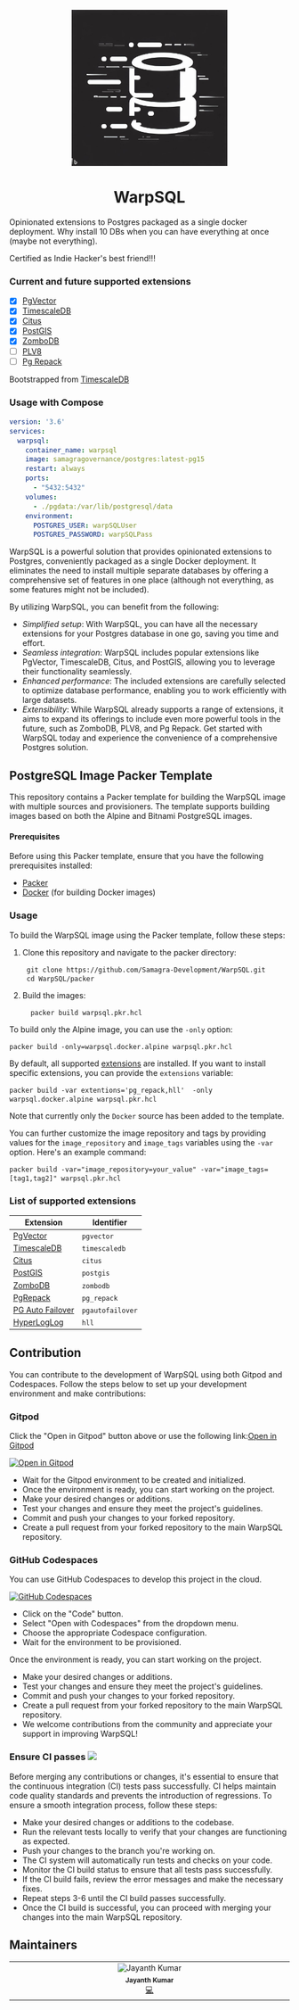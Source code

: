 <p align="center"><img align="center" width="280" height="280" src="./icon.jpeg"/></p>
<h1 align="center">WarpSQL</h1>
Opinionated extensions to Postgres packaged as a single docker deployment. Why install 10 DBs when you can have everything at once (maybe not everything).

Certified as Indie Hacker's best friend!!!

### Current and future supported extensions

- [x] [PgVector](https://github.com/pgvector/pgvector)
- [x] [TimescaleDB](https://github.com/timescale/timescaledb)
- [x] [Citus](https://www.citusdata.com/)
- [x] [PostGIS](https://postgis.net)
- [x] [ZomboDB](https://github.com/zombodb/zombodb)
- [ ] [PLV8](https://github.com/plv8/plv8)
- [ ] [Pg Repack](https://github.com/reorg/pg_repack)

Bootstrapped from [TimescaleDB](https://github.com/timescale/timescaledb-docker)

### Usage with Compose

```yaml
version: '3.6'
services:
  warpsql:
    container_name: warpsql
    image: samagragovernance/postgres:latest-pg15
    restart: always
    ports:
      - "5432:5432"
    volumes:
      - ./pgdata:/var/lib/postgresql/data
    environment:
      POSTGRES_USER: warpSQLUser
      POSTGRES_PASSWORD: warpSQLPass
```

WarpSQL is a powerful solution that provides opinionated extensions to Postgres, conveniently packaged as a single Docker deployment. It eliminates the need to install multiple separate databases by offering a comprehensive set of features in one place (although not everything, as some features might not be included).

By utilizing WarpSQL, you can benefit from the following:

- *Simplified setup*: With WarpSQL, you can have all the necessary extensions for your Postgres database in one go, saving you time and effort.
- *Seamless integration*: WarpSQL includes popular extensions like PgVector, TimescaleDB, Citus, and PostGIS, allowing you to leverage their functionality seamlessly.
- *Enhanced performance*: The included extensions are carefully selected to optimize database performance, enabling you to work efficiently with large datasets.
- *Extensibility*: While WarpSQL already supports a range of extensions, it aims to expand its offerings to include even more powerful tools in the future, such as ZomboDB, PLV8, and Pg Repack.
Get started with WarpSQL today and experience the convenience of a comprehensive Postgres solution.

## PostgreSQL Image Packer Template

This repository contains a Packer template for building the WarpSQL image with multiple sources and provisioners. The template supports building images based on both the Alpine and Bitnami PostgreSQL images.

#### Prerequisites

Before using this Packer template, ensure that you have the following prerequisites installed:

- [Packer](https://www.packer.io/) 
- [Docker](https://www.docker.com/) (for building Docker images)

### Usage

To build the WarpSQL image using the Packer template, follow these steps:

1. Clone this repository and navigate to the packer directory:

   ```shell
    git clone https://github.com/Samagra-Development/WarpSQL.git
    cd WarpSQL/packer
2. Build the images:
    ```shell 
      packer build warpsql.pkr.hcl
    ``` 
To build only the Alpine image, you can use the `-only` option:

  ```shell
  packer build -only=warpsql.docker.alpine warpsql.pkr.hcl
  ```
  By default, all supported [extensions](#list-of-supported-extensions) are installed. If you want to install specific extensions, you can provide the `extensions` variable:
  ```shell
  packer build -var extentions='pg_repack,hll'  -only warpsql.docker.alpine warpsql.pkr.hcl  
  ```

  Note that currently only the `Docker` source has been added to the template.

You can further customize the image repository and tags by providing values for the `image_repository` and `image_tags` variables using the `-var` option. Here's an example command:
```shell
packer build -var="image_repository=your_value" -var="image_tags=[tag1,tag2]" warpsql.pkr.hcl
```

### List of supported extensions
|Extension       | Identifier       |
|----------------|------------------|
|[PgVector](https://github.com/pgvector/pgvector)        | `pgvector`       |
|[TimescaleDB](https://github.com/timescale/timescaledb)     | `timescaledb`    |
|[Citus](https://github.com/citusdata/citus)           | `citus`          |
|[PostGIS](https://github.com/postgis/postgis)         | `postgis`        |
|[ZomboDB](https://github.com/zombodb/zombodb)         | `zombodb`        |
|[PgRepack](https://github.com/reorg/pg_repack)        | `pg_repack`      |
|[PG Auto Failover](https://github.com/hapostgres/pg_auto_failover)| `pgautofailover` |
|[HyperLogLog](https://github.com/citusdata/postgresql-hll)     | `hll`            |
## Contribution

You can contribute to the development of WarpSQL using both Gitpod and Codespaces. Follow the steps below to set up your development environment and make contributions:

### Gitpod

Click the "Open in Gitpod" button above or use the following link:[Open in Gitpod](https://gitpod.io/new/#https://github.com/ChakshuGautam/postgres-tsdb-vector-docker)

[![Open in Gitpod](https://gitpod.io/button/open-in-gitpod.svg)](https://gitpod.io/#https://github.com/ChakshuGautam/postgres-tsdb-vector-docker)

- Wait for the Gitpod environment to be created and initialized.
- Once the environment is ready, you can start working on the project.
- Make your desired changes or additions.
- Test your changes and ensure they meet the project's guidelines.
- Commit and push your changes to your forked repository.
- Create a pull request from your forked repository to the main WarpSQL repository.

### GitHub Codespaces

You can use GitHub Codespaces to develop this project in the cloud.

[![GitHub Codespaces](https://img.shields.io/badge/GitHub-Codespaces-blue?logo=github)](https://github.com/features/codespaces)

- Click on the "Code" button.
- Select "Open with Codespaces" from the dropdown menu.
- Choose the appropriate Codespace configuration.
- Wait for the environment to be provisioned.

Once the environment is ready, you can start working on the project.

- Make your desired changes or additions.
- Test your changes and ensure they meet the project's guidelines.
- Commit and push your changes to your forked repository.
- Create a pull request from your forked repository to the main WarpSQL repository.
- We welcome contributions from the community and appreciate your support in improving WarpSQL!

### Ensure CI passes ![](https://img.shields.io/badge/CI-Passing-brightgreen)

Before merging any contributions or changes, it's essential to ensure that the continuous integration (CI) tests pass successfully. CI helps maintain code quality standards and prevents the introduction of regressions. To ensure a smooth integration process, follow these steps:

- Make your desired changes or additions to the codebase.
- Run the relevant tests locally to verify that your changes are functioning as expected.
- Push your changes to the branch you're working on.
- The CI system will automatically run tests and checks on your code.
- Monitor the CI build status to ensure that all tests pass successfully.
- If the CI build fails, review the error messages and make the necessary fixes.
- Repeat steps 3-6 until the CI build passes successfully.
- Once the CI build is successful, you can proceed with merging your changes into the main WarpSQL repository.

## Maintainers

<!-- ALL-CONTRIBUTORS-LIST:START - Do not remove or modify this section -->
<!-- prettier-ignore-start -->
<!-- markdownlint-disable -->
<table>
  <tbody>
    <tr>
      <td align="center" valign="top" width="14.28%"><img src="https://avatars.githubusercontent.com/u/64846852?v=4?s=100" width="100px;" alt="Jayanth Kumar"/><br /><sub><b>Jayanth Kumar</b></sub></a><br /><a href="https://github.com/all-contributors/all-contributors/commits?author=jayanth-kumar-morem" title="Code">💻</a></td>
    </tr>
  </tbody>
</table>


<!-- markdownlint-restore -->
<!-- prettier-ignore-end -->

<!-- ALL-CONTRIBUTORS-LIST:END -->
